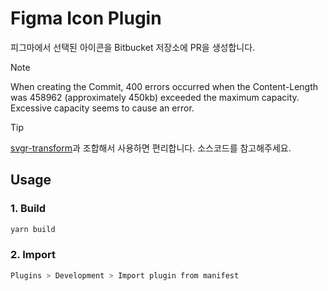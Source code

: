 # Figma Icon Plugin
피그마에서 선택된 아이콘을 Bitbucket 저장소에 PR을 생성합니다.

> [!Note]
> When creating the Commit, 400 errors occurred when the Content-Length was 458962 (approximately 450kb) exceeded the maximum capacity. Excessive capacity seems to cause an error.


> [!Tip]
> [svgr-transform](https://github.com/thyeone/svgr-transform)과 조합해서 사용하면 편리합니다. 소스코드를 참고해주세요.


## Usage
### 1. Build
``` bash
yarn build
```
### 2. Import
``` bash
Plugins > Development > Import plugin from manifest 
```
<br />

